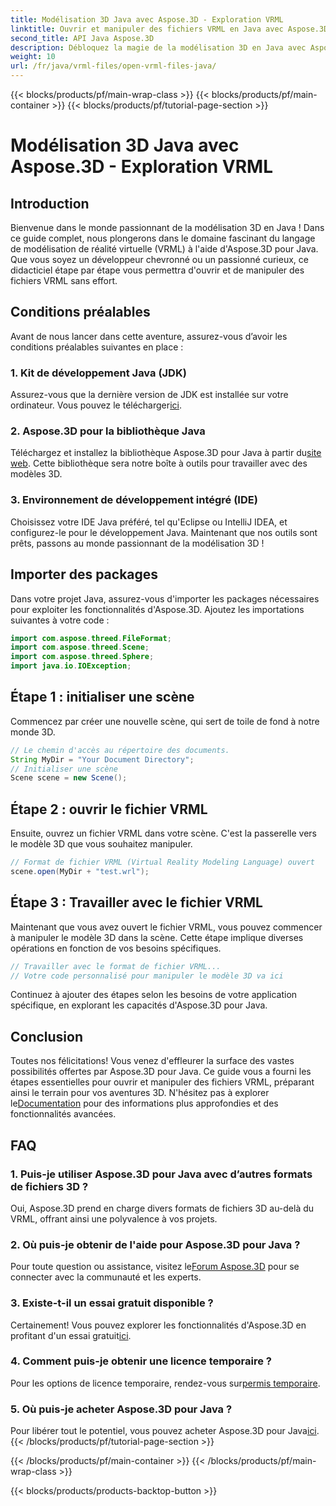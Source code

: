 ```yaml
---
title: Modélisation 3D Java avec Aspose.3D - Exploration VRML
linktitle: Ouvrir et manipuler des fichiers VRML en Java avec Aspose.3D
second_title: API Java Aspose.3D
description: Débloquez la magie de la modélisation 3D en Java avec Aspose.3D. Ouvrez et manipulez les fichiers VRML en toute transparence. Plongez dans un monde de possibilités illimitées !
weight: 10
url: /fr/java/vrml-files/open-vrml-files-java/
---
```


{{< blocks/products/pf/main-wrap-class >}}
{{< blocks/products/pf/main-container >}}
{{< blocks/products/pf/tutorial-page-section >}}

# Modélisation 3D Java avec Aspose.3D - Exploration VRML

## Introduction
Bienvenue dans le monde passionnant de la modélisation 3D en Java ! Dans ce guide complet, nous plongerons dans le domaine fascinant du langage de modélisation de réalité virtuelle (VRML) à l'aide d'Aspose.3D pour Java. Que vous soyez un développeur chevronné ou un passionné curieux, ce didacticiel étape par étape vous permettra d'ouvrir et de manipuler des fichiers VRML sans effort.
## Conditions préalables
Avant de nous lancer dans cette aventure, assurez-vous d’avoir les conditions préalables suivantes en place :
### 1. Kit de développement Java (JDK)
 Assurez-vous que la dernière version de JDK est installée sur votre ordinateur. Vous pouvez le télécharger[ici](https://www.oracle.com/java/technologies/javase-downloads.html).
### 2. Aspose.3D pour la bibliothèque Java
Téléchargez et installez la bibliothèque Aspose.3D pour Java à partir du[site web](https://releases.aspose.com/3d/java/). Cette bibliothèque sera notre boîte à outils pour travailler avec des modèles 3D.
### 3. Environnement de développement intégré (IDE)
Choisissez votre IDE Java préféré, tel qu'Eclipse ou IntelliJ IDEA, et configurez-le pour le développement Java.
Maintenant que nos outils sont prêts, passons au monde passionnant de la modélisation 3D !
## Importer des packages
Dans votre projet Java, assurez-vous d'importer les packages nécessaires pour exploiter les fonctionnalités d'Aspose.3D. Ajoutez les importations suivantes à votre code :
```java
import com.aspose.threed.FileFormat;
import com.aspose.threed.Scene;
import com.aspose.threed.Sphere;
import java.io.IOException;
```
## Étape 1 : initialiser une scène
Commencez par créer une nouvelle scène, qui sert de toile de fond à notre monde 3D.
```java
// Le chemin d'accès au répertoire des documents.
String MyDir = "Your Document Directory";
// Initialiser une scène
Scene scene = new Scene();
```
## Étape 2 : ouvrir le fichier VRML
Ensuite, ouvrez un fichier VRML dans votre scène. C'est la passerelle vers le modèle 3D que vous souhaitez manipuler.
```java
// Format de fichier VRML (Virtual Reality Modeling Language) ouvert
scene.open(MyDir + "test.wrl");
```
## Étape 3 : Travailler avec le fichier VRML
Maintenant que vous avez ouvert le fichier VRML, vous pouvez commencer à manipuler le modèle 3D dans la scène. Cette étape implique diverses opérations en fonction de vos besoins spécifiques.
```java
// Travailler avec le format de fichier VRML...
// Votre code personnalisé pour manipuler le modèle 3D va ici
```
Continuez à ajouter des étapes selon les besoins de votre application spécifique, en explorant les capacités d'Aspose.3D pour Java.
## Conclusion
Toutes nos félicitations! Vous venez d'effleurer la surface des vastes possibilités offertes par Aspose.3D pour Java. Ce guide vous a fourni les étapes essentielles pour ouvrir et manipuler des fichiers VRML, préparant ainsi le terrain pour vos aventures 3D.
 N'hésitez pas à explorer le[Documentation](https://reference.aspose.com/3d/java/) pour des informations plus approfondies et des fonctionnalités avancées.
## FAQ
### 1. Puis-je utiliser Aspose.3D pour Java avec d’autres formats de fichiers 3D ?
Oui, Aspose.3D prend en charge divers formats de fichiers 3D au-delà du VRML, offrant ainsi une polyvalence à vos projets.
### 2. Où puis-je obtenir de l'aide pour Aspose.3D pour Java ?
 Pour toute question ou assistance, visitez le[Forum Aspose.3D](https://forum.aspose.com/c/3d/18) pour se connecter avec la communauté et les experts.
### 3. Existe-t-il un essai gratuit disponible ?
 Certainement! Vous pouvez explorer les fonctionnalités d'Aspose.3D en profitant d'un essai gratuit[ici](https://releases.aspose.com/).
### 4. Comment puis-je obtenir une licence temporaire ?
 Pour les options de licence temporaire, rendez-vous sur[permis temporaire](https://purchase.aspose.com/temporary-license/).
### 5. Où puis-je acheter Aspose.3D pour Java ?
 Pour libérer tout le potentiel, vous pouvez acheter Aspose.3D pour Java[ici](https://purchase.aspose.com/buy).
{{< /blocks/products/pf/tutorial-page-section >}}

{{< /blocks/products/pf/main-container >}}
{{< /blocks/products/pf/main-wrap-class >}}

{{< blocks/products/products-backtop-button >}}
